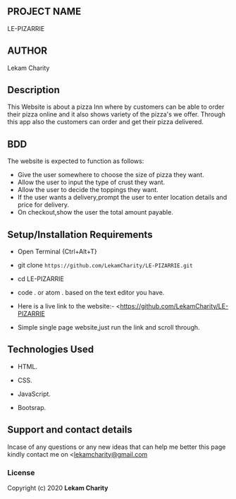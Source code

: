 ## PROJECT NAME
LE-PIZARRIE

## AUTHOR
Lekam Charity

## Description
This Website is about a pizza Inn where by customers can be able to order their pizza online and it also shows variety of the pizza's we offer. Through this app also the customers can order and get their pizza delivered.

## BDD
The website is expected to function as follows:
* Give the user somewhere to choose the size of pizza they want.
* Allow the user to input the type of crust they want.
* Allow the user to decide the toppings they want.
* If the user wants a delivery,prompt the user to enter location details and price for delivery.
* On checkout,show the user the total amount payable.

## Setup/Installation Requirements

*  Open Terminal {Ctrl+Alt+T}

* git clone ```https://github.com/LekamCharity/LE-PIZARRIE.git```

* cd LE-PIZARRIE

* code . or atom . based on the text editor you have.

*  Here is a live link to the website:- <https://github.com/LekamCharity/LE-PIZARRIE

*  Simple single page website,just run the link and scroll through.

## Technologies Used
* HTML.

* CSS.

* JavaScript.

* Bootsrap.



## Support and contact details
 Incase of any questions or any new ideas that can help me better this page kindly contact me on  <lekamcharity@gmail.com

  ### License
Copyright (c) 2020 **Lekam Charity**
